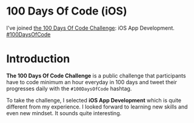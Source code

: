 # 100 Days Of Code (iOS)
I've joined [the 100 Days Of Code Challenge](https://www.100daysofcode.com/): iOS App Development. [#100DaysOfCode](https://twitter.com/hashtag/100DaysOfCode)

# Introduction
**The 100 Days Of Code Challenge** is a public challenge that participants have to code minimum an hour everyday in 100 days and tweet their progresses daily with the `#100DaysOfCode` hashtag.

To take the challenge, I selected **iOS App Development** which is quite different from my experience. I looked forward to learning new skills and even new mindset. It sounds quite interesting. 
